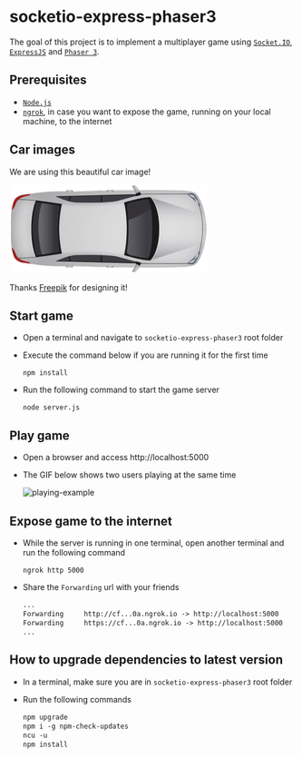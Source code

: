 # socketio-express-phaser3

The goal of this project is to implement a multiplayer game using [`Socket.IO`](https://socket.io/), [`ExpressJS`](https://expressjs.com/) and [`Phaser 3`](https://phaser.io/phaser3).

## Prerequisites

- [`Node.js`](https://nodejs.org/en/)
- [`ngrok`](https://ngrok.com/), in case you want to expose the game, running on your local machine, to the internet

## Car images

We are using this beautiful car image!

![car](static/assets/car.png)

Thanks [Freepik](http://www.freepik.com) for designing it!

## Start game

- Open a terminal and navigate to `socketio-express-phaser3` root folder

- Execute the command below if you are running it for the first time
  ```
  npm install
  ```

- Run the following command to start the game server
  ```
  node server.js
  ```

## Play game

- Open a browser and access http://localhost:5000

- The GIF below shows two users playing at the same time

  ![playing-example](images/car-playing-example.gif)

## Expose game to the internet

- While the server is running in one terminal, open another terminal and run the following command
  ```
  ngrok http 5000
  ```

- Share the `Forwarding` url with your friends
  ```
  ...
  Forwarding     http://cf...0a.ngrok.io -> http://localhost:5000
  Forwarding     https://cf...0a.ngrok.io -> http://localhost:5000
  ...
  ```

## How to upgrade dependencies to latest version

- In a terminal, make sure you are in `socketio-express-phaser3` root folder

- Run the following commands
  ```
  npm upgrade
  npm i -g npm-check-updates
  ncu -u
  npm install
  ```
